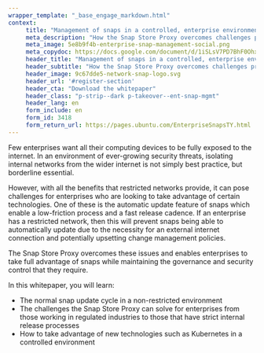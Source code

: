 ```yaml
---
wrapper_template: "_base_engage_markdown.html"
context:
     title: "Management of snaps in a controlled, enterprise environment"
     meta_description: "How the Snap Store Proxy overcomes challenges presented by restricted networks and management policies"
     meta_image: 5e8b9f4b-enterprise-snap-management-social.png
     meta_copydoc: https://docs.google.com/document/d/1iSLsV7PD7BhF0OhxfD8KpfdQzDscxvO7UToLF7h_1vU/edit
     header_title: "Management of snaps in a controlled, enterprise environment"
     header_subtitle: "How the Snap Store Proxy overcomes challenges presented by restricted networks and management policies"
     header_image: 9c67dde5-network-snap-logo.svg
     header_url: '#register-section'
     header_cta: "Download the whitepaper"
     header_class: "p-strip--dark p-takeover--ent-snap-mgmt"
     header_lang: en
     form_include: en
     form_id: 3418
     form_return_url: https://pages.ubuntu.com/EnterpriseSnapsTY.html
---
```


Few enterprises want all their computing devices to be fully exposed to the internet. In an environment of ever-growing security threats, isolating internal networks from the wider internet is not simply best practice, but borderline essential.

However, with all the benefits that restricted networks provide, it can pose challenges for enterprises who are looking to take advantage of certain technologies. One of these is the automatic update feature of snaps which enable a low-friction process and a fast release cadence. If an enterprise has a restricted network, then this will prevent snaps being able to automatically update due to the necessity for an external internet connection and potentially upsetting change management policies.

The Snap Store Proxy overcomes these issues and enables enterprises to take full advantage of snaps while maintaining the governance and security control that they require.

In this whitepaper, you will learn:

<ul class="p-list">
  <li class="p-list__item is-ticked">
    The normal snap update cycle in a non-restricted environment
  </li>
  <li class="p-list__item is-ticked">
    The challenges the Snap Store Proxy can solve for enterprises from those working in regulated industries to those that have strict internal release processes
  </li>
  <li class="p-list__item is-ticked">
    How to take advantage of new technologies such as Kubernetes in a controlled environment
  </li>
</ul>

<style>
  .p-takeover--ent-snap-mgmt {
    background-color: #82BEA0;
    background-image:
      linear-gradient(135deg, #106363 0%, #82BEA0 100%);
  }

  .p-takeover--ent-snap-mgmt img {
    max-width: 330px !important;
    width: 330px;
  }

  .p-takeover--ent-snap-mgmt .p-takeover__title {
    font-weight: 100;
  }

  @media (min-width: 768px) {
    .p-takeover--ent-snap-mgmt {
      background-image:
        url('https://assets.ubuntu.com/v1/0313f573-suru-background.svg'),
        linear-gradient(135deg, #106363 0%, #82BEA0 100%);
      background-position: right;
      background-repeat: no-repeat;
      background-size: contain;
    }
  }
</style>
